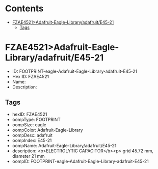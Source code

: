 



Contents
========

* [FZAE4521>Adafruit-Eagle-Library/adafruit/E45-21](#fzae4521adafruit-eagle-libraryadafruite45-21)
	* [Tags](#tags)

# FZAE4521>Adafruit-Eagle-Library/adafruit/E45-21

- ID: FOOTPRINT-eagle-Adafruit-Eagle-Library-adafruit-E45-21
- Hex ID: FZAE4521
- Name: 
- Description: 

## Tags

- hexID: FZAE4521
- oompType: FOOTPRINT
- oompSize: eagle
- oompColor: Adafruit-Eagle-Library
- oompDesc: adafruit
- oompIndex: E45-21
- oompName: Adafruit-Eagle-Library/adafruit/E45-21
- description: &lt;b&gt;ELECTROLYTIC CAPACITOR&lt;/b&gt;&lt;p&gt;
grid 45.72 mm, diameter 21 mm
- oompID: FOOTPRINT-eagle-Adafruit-Eagle-Library-adafruit-E45-21
